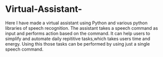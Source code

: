 # Virtual-Assistant-
Here I have made a virtual assistant using Python and various python libraries of speech recognition.
The assistant takes a speech command as input and performs action based on the command.
It can help users to simplify and automate daily repititive tasks,which takes users time and energy. Using this those tasks can be performed by using just a single speech command.

